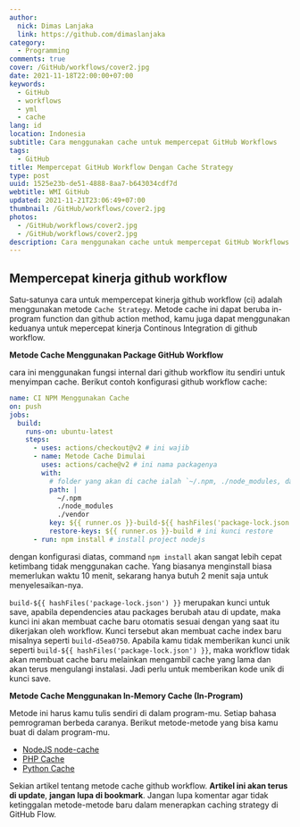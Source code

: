 ```yaml
---
author:
  nick: Dimas Lanjaka
  link: https://github.com/dimaslanjaka
category:
  - Programming
comments: true
cover: /GitHub/workflows/cover2.jpg
date: 2021-11-18T22:00:00+07:00
keywords:
  - GitHub
  - workflows
  - yml
  - cache
lang: id
location: Indonesia
subtitle: Cara menggunakan cache untuk mempercepat GitHub Workflows
tags:
  - GitHub
title: Mempercepat GitHub Workflow Dengan Cache Strategy
type: post
uuid: 1525e23b-de51-4888-8aa7-b643034cdf7d
webtitle: WMI GitHub
updated: 2021-11-21T23:06:49+07:00
thumbnail: /GitHub/workflows/cover2.jpg
photos:
  - /GitHub/workflows/cover2.jpg
  - /GitHub/workflows/cover2.jpg
description: Cara menggunakan cache untuk mempercepat GitHub Workflows
---
```


## Mempercepat kinerja github workflow
Satu-satunya cara untuk mempercepat kinerja github workflow (ci) adalah menggunakan metode `Cache Strategy`. Metode cache ini dapat beruba in-program function dan github action method, kamu juga dapat menggunakan keduanya untuk mepercepat kinerja Continous Integration di github workflow.

**Metode Cache Menggunakan Package GitHub Workflow**

cara ini menggunakan fungsi internal dari github workflow itu sendiri untuk menyimpan cache. Berikut contoh konfigurasi github workflow cache:
```yaml
name: CI NPM Menggunakan Cache
on: push
jobs:
  build:
    runs-on: ubuntu-latest
    steps:
      - uses: actions/checkout@v2 # ini wajib
      - name: Metode Cache Dimulai
        uses: actions/cache@v2 # ini nama packagenya
        with:
          # folder yang akan di cache ialah `~/.npm, ./node_modules, dan ./vendor folder
          path: |
            ~/.npm
            ./node_modules
            ./vendor
          key: ${{ runner.os }}-build-${{ hashFiles('package-lock.json') }} # ini kunci menyimpan/save
          restore-keys: ${{ runner.os }}-build # ini kunci restore
      - run: npm install # install project nodejs
```
dengan konfigurasi diatas, command `npm install` akan sangat lebih cepat ketimbang tidak menggunakan cache. Yang biasanya menginstall biasa memerlukan waktu 10 menit, sekarang hanya butuh 2 menit saja untuk menyelesaikan-nya.

`build-${{ hashFiles('package-lock.json') }}` merupakan kunci untuk save, apabila dependencies atau packages berubah atau di update, maka kunci ini akan membuat cache baru otomatis sesuai dengan yang saat itu dikerjakan oleh workflow. Kunci tersebut akan membuat cache index baru misalnya seperti `build-d5ea0750`. Apabila kamu tidak memberikan kunci unik seperti `build-${{ hashFiles('package-lock.json') }}`, maka workflow tidak akan membuat cache baru melainkan mengambil cache yang lama dan akan terus mengulangi instalasi. Jadi perlu untuk memberikan kode unik di kunci save.

**Metode Cache Menggunakan In-Memory Cache (In-Program)**

Metode ini harus kamu tulis sendiri di dalam program-mu. Setiap bahasa pemrograman berbeda caranya. Berikut metode-metode yang bisa kamu buat di dalam program-mu.
- [NodeJS node-cache](https://www.npmjs.com/package/node-cache)
- [PHP Cache](http://www.php-cache.com/en/latest/)
- [Python Cache](https://docs.python.org/3.4/library/functools.html#functools.lru_cache)

Sekian artikel tentang metode cache github workflow. **Artikel ini akan terus di update**, **jangan lupa di bookmark**. Jangan lupa komentar agar tidak ketinggalan metode-metode baru dalam menerapkan caching strategy di GitHub Flow.